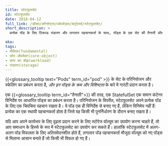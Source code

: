 ```yaml
---
title: स्टेटफुलसेट
id: स्टेटफुलसेट
date: 2018-04-12
full_link: /डॉक्स/कॉन्सेप्ट्स/वर्कलोड्स/कंट्रोलर्स/स्टेटफुलसेट/
short_description: >
  प्रत्येक पॉड के लिए टिकाऊ भंडारण और लगातार पहचानकर्ता के साथ, पॉड्स के एक सेट की तैनाती और स्केलिंग का प्रबंधन करता है।

aka: 
tags:
- मौलिक(fundamental)
- कोर-ऑब्जेक्ट(core-object)
- काम का बोझ(workload)
- भंडारण(storage)
---
```

{{<glossary_tooltip text="Pods" term_id="pod" >}} के सेट के परिनियोजन और स्केलिंग का प्रबंधन करता है, *और इन पॉड्स के क्रम और विशिष्टता* के बारे में गारंटी प्रदान करता है।

<!--more--> 

एक {{<glossary_tooltip term_id="तैनाती">}} की तरह, एक StatefulSet एक समान कंटेनर विनिर्देश पर आधारित पॉड्स का प्रबंधन करता है। परिनियोजन के विपरीत, स्टेटफुलसेट अपने प्रत्येक पॉड के लिए एक चिपचिपा पहचान रखता है। ये पॉड एक ही विनिर्देश से बनाए गए हैं, लेकिन विनिमेय नहीं हैं&#58; प्रत्येक का एक स्थायी पहचानकर्ता होता है जिसे वह किसी भी पुनर्निर्धारण के दौरान बनाए रखता है।

यदि आप अपने कार्यभार के लिए दृढ़ता प्रदान करने के लिए स्टोरेज वॉल्यूम का उपयोग करना चाहते हैं, तो आप समाधान के हिस्से के रूप में स्टेटफुलसेट का उपयोग कर सकते हैं। हालांकि स्टेटफुलसेट में अलग-अलग पॉड विफलता के लिए अतिसंवेदनशील होते हैं, लगातार पॉड पहचानकर्ता मौजूदा वॉल्यूम को नए पॉड्स से मिलाना आसान बनाते हैं जो किसी भी विफल हो गए हैं।
